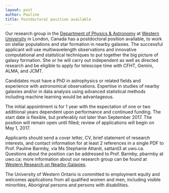 ```yaml
---
layout: post
author: Pauline
title: Postdoctoral position available
---
```


Our research group in the [Department of Physics & Astronomy](http://www.physics.uwo.ca) at [Western University](http://www.uwo.ca)
in London, Canada has a postdoctoral position available, to work on stellar populations and star formation in nearby galaxies.
The successful applicant will use multiwavelength observations and innovative computational and statistical techniques
to put together the big picture of galaxy formation.
She or he will carry out independent as well as directed research and be eligible to apply for telescope time with CFHT, Gemini, ALMA, and JCMT.

Candidates must have a PhD in astrophysics or related fields and experience with astronomical observations.
Expertise in studies of nearby galaxies and/or in data analysis using advanced statistical methods including machine learning would be advantageous. 

The initial appointment is for 1 year with the expectation of one or two additional years dependent upon performance and continued funding.
The start date is flexible, but preferably not later than September 2017.
The  position will remain open until filled; review of applications will begin on May 1, 2017.

Applicants should send a cover letter, CV, brief statement of research interests, and contact information for at least 2 references
in a single PDF to Prof. Pauline Barmby, via Ms Stephanie Attardi, sattard3 at uwo.ca.
Questions about the position can be addressed to Prof. Barmby, pbarmby at uwo.ca; more information about our research group can be found at 
[Western Research on Nearby Galaxies](http://nearby-galaxies.github.io).

The University of Western Ontario is committed to employment equity and welcomes 
applications from all qualified women and men, including visible minorities, Aboriginal persons and persons with disabilities.


